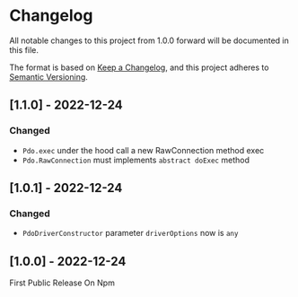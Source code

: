 # Changelog

All notable changes to this project from 1.0.0 forward will be documented in this file.

The format is based on [Keep a Changelog](https://keepachangelog.com/en/1.0.0/),
and this project adheres to [Semantic Versioning](https://semver.org/spec/v2.0.0.html).

## [1.1.0] - 2022-12-24

### Changed

-   `Pdo.exec` under the hood call a new RawConnection method exec
-   `Pdo.RawConnection` must implements `abstract doExec` method

## [1.0.1] - 2022-12-24

### Changed

-   `PdoDriverConstructor` parameter `driverOptions` now is `any`

## [1.0.0] - 2022-12-24

First Public Release On Npm
